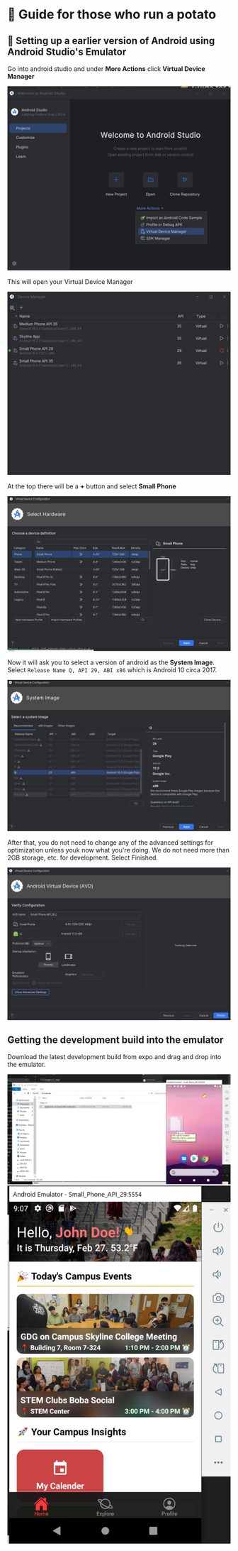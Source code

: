 [comment]: <> (@rmorata: This guide is for tohse running a lower end computer that can't run the latest version of android on their android emulator smoothly.)

# 🥔 Guide for those who run a potato

## 🐑 Setting up a earlier version of Android using Android Studio's Emulator

Go into android studio and under **More Actions** click **Virtual Device Manager**

![](images/1.png)

This will open your Virtual Device Manager

![](images/2.png)

At the top there will be a **+** button and select **Small Phone**

![](images/3.png)

Now it will ask you to select a version of android as the **System Image**. Select ```Release Name Q, API 29, ABI x86``` which is Android 10 circa 2017.

![](images/4.png)

After that, you do not need to change any of the advanced settings for optimization unless youk now what you're doing. We do not need more than 2GB storage, etc. for development. Select Finished.

![](images/5.png)

## Getting the development build into the emulator

Download the latest development build from expo and drag and drop into the emulator.

![](images/6.png)
![](images/7.png)
